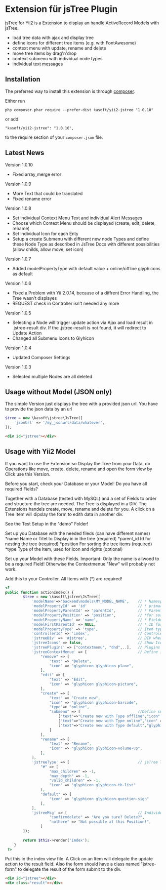 Extension für jsTree Plugin
===========================
jsTree for Yii2 is a Extension to display an handle ActiveRecord Models with jsTree.

- load tree data with ajax and display tree
- define icons for different tree items (e.g. with FontAwesome)
- context menu with update, rename and delete
- move tree items by drag'n'drop 
- context submenu with individual node types
- individual text messages


Installation
------------

The preferred way to install this extension is through [composer](http://getcomposer.org/download/).

Either run

```
php composer.phar require --prefer-dist kasoft/yii2-jstree "1.0.10"
```

or add

```
"kasoft/yii2-jstree": "1.0.10",
```

to the require section of your `composer.json` file.

Latest News
-----

Version 1.0.10
- Fixed array_merge error


Version 1.0.9
- More Text that could be translated
- Fixed rename error 

Version 1.0.8
- Set individual Context Menu Text and individual Alert Messages
- Choose which Context Menu should be displayed (create, edit, delete, rename)
- Set individual Icon for each Enty
- Setup a create Submenu with different new node Types and define these Node Type 
as described in JsTree Docs with different possibilities (allow childs, allow move, set icon)


Version 1.0.7
- Added modelPropertyType with default value + online/offline glyphicons as default

Version 1.0.6
- Fixed a Problem with Yii 2.0.14, because of a diffrent Error Handling, the Tree wasn't displayes
- REQUEST check in Controller isn't needed any more

Version 1.0.5
- Selecting a Node will trigger update action via Ajax and load result in .jstree-result div.
If the .jstree-result is not found, it will redirect to Update Action
- Changed all Submenu Icons to Glyhicon

Version 1.0.4
- Updated Composer Settings

Version 1.0.3
- Selected multiple Nodes are all deleted


Usage without Model (JSON only)
-----
The simple Version just displays the tree with a provided json url. You have 
to provide the json data by an url  

```php
$tree = new \kasoft\jstree\JsTree([
    'jsonUrl' => '/my_jsonurl/data/whatever',
]);
```

```html
<div id="jstree"></div>
```


Usage with Yii2 Model 
-----
If you want to use the Extension so Display the Tree from your Data, do Operations
like move, create, delete, rename and open the form view by Click use this Version.

Before you start, check your Database or your Model! Do you have all required Fields?

Together with a Database (tested with MySQL) and a set of Fields to order and
structure the tree are needed. The Tree is displayed in a DIV. The Extensions handels 
create, move, rename and delete for you. A click on a Tree Item will dipslay the form to
edith data in another div. 

See the Test Setup in the "demo" Folder! 

Set up you Database with the needed fileds (can have different names)
*name            Name or Titel to Display in in the tree (required)
*parent_id       Id for nesting the tree (required)
*position        For sorting the tree items (required)
*type            Type of the Item, used for Icon and rights (optional)

Set up your Model with these Fields. Important: Only the name is allwoed to be
a required Field! Otherwise the Contextmenue "New" will probably not work.


Add this to your Controller. All Items with (*) are required!

```php
<?
public function actionIndex() {
        $tree = new \kasoft\jstree\JsTree([
            'modelName'=>'backend\models\MY_MODEL_NAME',    // * Namespace of the Model
            'modelPropertyId' => 'id'                       // * primary Key
            'modelPropertyParentId' => 'parentId',          // * Parent ID for tree items
            'modelPropertyPosition' => 'position',          // *for sorting items
            'modelPropertyName' => 'name',                  // * Fieldname to show
            'modelFirstParentId' => NULL,                   // * ID for the Tree to start
            'modelPropertyType' => 'type',                  // Item type (for Icon and jsTree rights)
            'controllerId' => 'index',                      // Controler Actions which should handle everything
            'jstreeDiv' => '#jstree',                       // DIV where the Tree will be displayed
            'jstreeIcons' => false,                         // Show Icons or not
            'jstreePlugins' => ["contextmenu", "dnd",..],   // Plugins to be load
            'jstreeContextMenue' => [                       // Define individual menu
                "remove" => [
                    "text" => "Delete",
                    "icon" => "glyphicon glyphicon-plane",
                ],
                "edit" => [
                    "text" => "Edit",
                    "icon" => "glyphicon glyphicon-picture",
                ],
                "create" => [
                    "text" => "Create new",
                    "icon" => "glyphicon glyphicon-barcode",
                    "type"=> "online",
                    "submenu" => [                          //Define submenu for creating node types
                        ["text"=>"Create new with Type offline","icon" => "glyphicon glyphicon-barcode","type"=>"offline"],
                        ["text"=>"Create new with Type online","icon" => "glyphicon glyphicon-plane", "type"=>"online"],
                        ["text"=>"Create new with Type default","glyphicon glyphicon-volume-up","type"=>""],
                    ]
                ],
                "rename" => [
                    "text" => "Rename",
                    "icon" => "glyphicon glyphicon-volume-up",
                ],
            ],
            'jstreeType' => [                               // jsTree Type Options
                "#" => [
                    "max_children" => -1,
                    "max_depth" => -1,
                    "valid_children" => -1, 
                    "icon" => "glyphicon glyphicon-th-list"
                ],
                "default" => [
                    "icon" => "glyphicon glyphicon-question-sign"
                ],
            ],
            'jstreeMsg' => [                                // Individual Alert Messages
                    "confirmdelete" => "Are you sure? Delete?",
                    "nothere" => "Not possible at this Position!",
                ]
        ]);
        
        return $this->render('index');
    }
 ?>
```

Put this in the index view file. A Click on an Item will delegate the update
action to the result field. Also the form should have a class named "jstree-form"
to delegate the result of the form submit to the div.

```html
<div id="jstree"></div>
<div class="result"></div>
```


